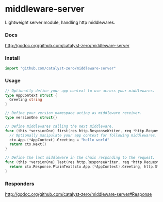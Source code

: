 # middleware-server
Lightweight server module, handling http middlewares.

### Docs
http://godoc.org/github.com/catalyst-zero/middleware-server

### Install
```go
import "github.com/catalyst-zero/middleware-server"
```

### Usage
```go
// Optionally define your app context to use across your middlewares.
type AppContext struct {
  Greeting string
}

// Define your version namespace acting as middleware receiver.
type versionOne struct{}

// Define middlewares calling the next middleware.
func (this *versionOne) first(res http.ResponseWriter, req *http.Request, ctx *server.Context) error {
  // Optionally manipulate your app context for following middlewares.
  ctx.App.(*AppContext).Greeting = "hello world"
  return ctx.Next()
}

// Define the last middleware in the chain responding to the request.
func (this *versionOne) last(res http.ResponseWriter, req *http.Request, ctx *server.Context) error {
  return ctx.Response.PlainText(ctx.App.(*AppContext).Greeting, http.StatusOK)
}
```

### Responders
http://godoc.org/github.com/catalyst-zero/middleware-server#Response
